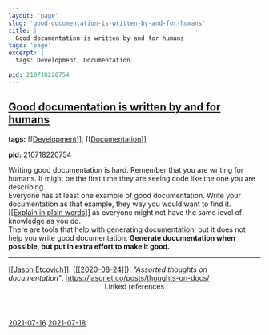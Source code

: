 ```yaml
---
layout: 'page'
slug: 'good-documentation-is-written-by-and-for-humans'
title: |
  Good documentation is written by and for humans
tags: 'page'
excerpt: |
  tags: Development, Documentation

pid: 210718220754
---
```


<h2 class="text-3xl font-semibold mb-4"><a class="rounded-sm focus:outline-none focus:ring-2 focus:ring-offset-2 dark:focus:ring-offset-gray-900 dark:focus:ring-pink-400 focus:ring-pink-700" href="/pages/good-documentation-is-written-by-and-for-humans">Good documentation is written by and for humans</a></h2>

<div class="space-y-3">
<div class="element-block"><div class="bg-gray-800 py-2 px-4 flex-1 rounded-sm"><strong>tags:</strong> <a class="text-teal-700 dark:text-teal-400 rounded-sm group focus:outline-none focus:ring-2 focus:ring-offset-2 dark:focus:ring-offset-gray-900 dark:focus:ring-pink-400 focus:ring-pink-700" href="/pages/development"><span class="text-gray-300 dark:text-gray-500 group-hover:text-teal-900">[[</span>Development<span class="text-gray-300 dark:text-gray-500 group-hover:text-teal-900">]]</span></a>, <a class="text-teal-700 dark:text-teal-400 rounded-sm group focus:outline-none focus:ring-2 focus:ring-offset-2 dark:focus:ring-offset-gray-900 dark:focus:ring-pink-400 focus:ring-pink-700" href="/pages/documentation"><span class="text-gray-300 dark:text-gray-500 group-hover:text-teal-900">[[</span>Documentation<span class="text-gray-300 dark:text-gray-500 group-hover:text-teal-900">]]</span></a>

<strong>pid:</strong> 210718220754</div></div>

<div class="element-block ml-0"><div class="flex-1">Writing good documentation is hard. Remember that you are writing for humans. It might be the first time they are seeing code like the one you are describing.</div></div>

<div class="element-block ml-0"><div class="flex-1">Everyone has at least one example of good documentation. Write your documentation as that example, they way you would want to find it. <a class="text-teal-700 dark:text-teal-400 rounded-sm group focus:outline-none focus:ring-2 focus:ring-offset-2 dark:focus:ring-offset-gray-900 dark:focus:ring-pink-400 focus:ring-pink-700" href="/pages/explain-in-plain-words"><span class="text-gray-300 dark:text-gray-500 group-hover:text-teal-900">[[</span>Explain in plain words<span class="text-gray-300 dark:text-gray-500 group-hover:text-teal-900">]]</span></a> as everyone might not have the same level of knowledge as you do.</div></div>

<div class="element-block ml-0"><div class="flex-1">There are tools that help with generating documentation, but it does not help you write good documentation. <strong class="text-rose-600 dark:text-rose-400">Generate documentation when possible, but put in extra effort to make it good.</strong></div></div>

<hr class="border-gray-700 !my-5" />

<div class="element-block ml-0"><div class="flex-1"><a class="text-teal-700 dark:text-teal-400 rounded-sm group focus:outline-none focus:ring-2 focus:ring-offset-2 dark:focus:ring-offset-gray-900 dark:focus:ring-pink-400 focus:ring-pink-700" href="/pages/jason-etcovich"><span class="text-gray-300 dark:text-gray-500 group-hover:text-teal-900">[[</span>Jason Etcovich<span class="text-gray-300 dark:text-gray-500 group-hover:text-teal-900">]]</span></a>. (<a class="text-teal-700 dark:text-teal-400 rounded-sm group focus:outline-none focus:ring-2 focus:ring-offset-2 dark:focus:ring-offset-gray-900 dark:focus:ring-pink-400 focus:ring-pink-700" href="/journals/2020-08-24"><span class="text-gray-300 dark:text-gray-500 group-hover:text-teal-900">[[</span>2020-08-24<span class="text-gray-300 dark:text-gray-500 group-hover:text-teal-900">]]</span></a>). <em>"Assorted thoughts on documentation"</em>. <a class="text-indigo-600 dark:text-indigo-400 rounded-sm focus:outline-none focus:ring-2 focus:ring-offset-2 dark:focus:ring-offset-gray-900 dark:focus:ring-pink-400 focus:ring-pink-700" href="https://jasonet.co/posts/thoughts-on-docs/" target="_blank" rel="noopener noreferrer">https://jasonet.co/posts/thoughts-on-docs/</a></div></div>
</div>


<section class="mt-8 space-y-2">
<header class="text-gray-500 dark:text-gray-400">Linked references</header>
<a class="block bg-gray-100 dark:bg-gray-700 p-4 rounded text-teal-700 dark:text-teal-400 focus:outline-none focus:ring-2 focus:ring-offset-2 dark:focus:ring-offset-gray-900 focus:ring-teal-700 dark:focus:ring-teal-400 hover:ring-2 hover:ring-offset-2 dark:hover:ring-offset-gray-900 dark:hover:ring-teal-400 hover:ring-teal-700" href="/journals/2021-07-16">2021-07-16</a>
<a class="block bg-gray-100 dark:bg-gray-700 p-4 rounded text-teal-700 dark:text-teal-400 focus:outline-none focus:ring-2 focus:ring-offset-2 dark:focus:ring-offset-gray-900 focus:ring-teal-700 dark:focus:ring-teal-400 hover:ring-2 hover:ring-offset-2 dark:hover:ring-offset-gray-900 dark:hover:ring-teal-400 hover:ring-teal-700" href="/journals/2021-07-18">2021-07-18</a>
  </section>
